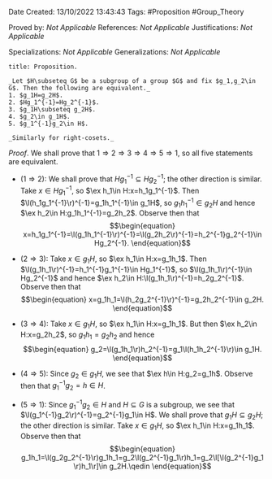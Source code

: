 <div class="topSpace"></div>

Date Created: 13/10/2022 13:43:43
Tags: #Proposition #Group_Theory

Proved by: _Not Applicable_
References: _Not Applicable_
Justifications: _Not Applicable_

Specializations: _Not Applicable_
Generalizations: _Not Applicable_

``` ad-Proposition
title: Proposition.

_Let $H\subseteq G$ be a subgroup of a group $G$ and fix $g_1,g_2\in G$. Then the following are equivalent._
1. $g_1H=g_2H$.
2. $Hg_1^{-1}=Hg_2^{-1}$.
3. $g_1H\subseteq g_2H$.
4. $g_2\in g_1H$.
5. $g_1^{-1}g_2\in H$.

_Similarly for right-cosets._

```

_Proof_. We shall prove that $1\Rightarrow2\Rightarrow3\Rightarrow4\Rightarrow5\Rightarrow1$, so all five statements are equivalent.
* ($1\Rightarrow2$): We shall prove that $Hg_1^{-1}\subseteq Hg_2^{-1}$; the other direction is similar. Take $x\in Hg_1^{-1}$, so $\ex h_1\in H:x=h_1g_1^{-1}$. Then $\l(h_1g_1^{-1}\r)^{-1}=g_1h_1^{-1}\in g_1H$, so $g_1h_1^{-1}\in g_2H$ and hence $\ex h_2\in H:g_1h_1^{-1}=g_2h_2$. Observe then that
$$\begin{equation}
    x=h_1g_1^{-1}=\l(g_1h_1^{-1}\r)^{-1}=\l(g_2h_2\r)^{-1}=h_2^{-1}g_2^{-1}\in Hg_2^{-1}.
\end{equation}$$

* ($2\Rightarrow3$): Take $x\in g_1H$, so $\ex h_1\in H:x=g_1h_1$. Then $\l(g_1h_1\r)^{-1}=h_1^{-1}g_1^{-1}\in Hg_1^{-1}$, so $\l(g_1h_1\r)^{-1}\in Hg_2^{-1}$ and hence $\ex h_2\in H:\l(g_1h_1\r)^{-1}=h_2g_2^{-1}$. Observe then that
$$\begin{equation}
    x=g_1h_1=\l(h_2g_2^{-1}\r)^{-1}=g_2h_2^{-1}\in g_2H.
\end{equation}$$
* ($3\Rightarrow4$): Take $x\in g_1H$, so $\ex h_1\in H:x=g_1h_1$. But then $\ex h_2\in H:x=g_2h_2$, so $g_1h_1=g_2h_2$ and hence
$$\begin{equation}
    g_2=\l(g_1h_1\r)h_2^{-1}=g_1\l(h_1h_2^{-1}\r)\in g_1H.
\end{equation}$$
* ($4\Rightarrow5$): Since $g_2\in g_1H$, we see that $\ex h\in H:g_2=g_1h$. Observe then that $g_1^{-1}g_2=h\in H$.
* ($5\Rightarrow1$): Since $g_1^{-1}g_2\in H$ and $H\subseteq G$ is a subgroup, we see that $\l(g_1^{-1}g_2\r)^{-1}=g_2^{-1}g_1\in H$. We shall prove that $g_1H\subseteq g_2H$; the other direction is similar. Take $x\in g_1H$, so $\ex h_1\in H:x=g_1h_1$. Observe then that
$$\begin{equation}
    g_1h_1=\l(g_2g_2^{-1}\r)g_1h_1=g_2\l(g_2^{-1}g_1\r)h_1=g_2\l[\l(g_2^{-1}g_1\r)h_1\r]\in g_2H.\qedin
\end{equation}$$
